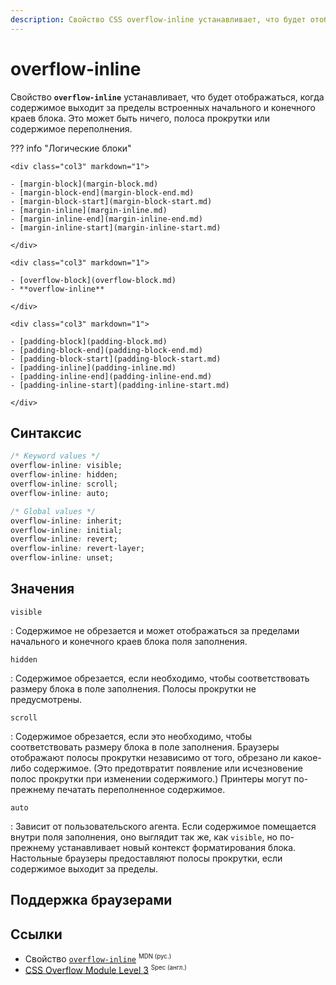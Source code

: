 ```yaml
---
description: Свойство CSS overflow-inline устанавливает, что будет отображаться, когда содержимое выходит за пределы встроенных начального и конечного краев блока. Это может быть ничего, полоса прокрутки или содержимое переполнения.
---
```


# overflow-inline

Свойство **`overflow-inline`** устанавливает, что будет отображаться, когда содержимое выходит за пределы встроенных начального и конечного краев блока. Это может быть ничего, полоса прокрутки или содержимое переполнения.

??? info "Логические блоки"

    <div class="col3" markdown="1">

    - [margin-block](margin-block.md)
    - [margin-block-end](margin-block-end.md)
    - [margin-block-start](margin-block-start.md)
    - [margin-inline](margin-inline.md)
    - [margin-inline-end](margin-inline-end.md)
    - [margin-inline-start](margin-inline-start.md)

    </div>

    <div class="col3" markdown="1">

    - [overflow-block](overflow-block.md)
    - **overflow-inline**

    </div>

    <div class="col3" markdown="1">

    - [padding-block](padding-block.md)
    - [padding-block-end](padding-block-end.md)
    - [padding-block-start](padding-block-start.md)
    - [padding-inline](padding-inline.md)
    - [padding-inline-end](padding-inline-end.md)
    - [padding-inline-start](padding-inline-start.md)

    </div>

## Синтаксис

```css
/* Keyword values */
overflow-inline: visible;
overflow-inline: hidden;
overflow-inline: scroll;
overflow-inline: auto;

/* Global values */
overflow-inline: inherit;
overflow-inline: initial;
overflow-inline: revert;
overflow-inline: revert-layer;
overflow-inline: unset;
```

## Значения

`visible`

: Содержимое не обрезается и может отображаться за пределами начального и конечного краев блока поля заполнения.

`hidden`

: Содержимое обрезается, если необходимо, чтобы соответствовать размеру блока в поле заполнения. Полосы прокрутки не предусмотрены.

`scroll`

: Содержимое обрезается, если это необходимо, чтобы соответствовать размеру блока в поле заполнения. Браузеры отображают полосы прокрутки независимо от того, обрезано ли какое-либо содержимое. (Это предотвратит появление или исчезновение полос прокрутки при изменении содержимого.) Принтеры могут по-прежнему печатать переполненное содержимое.

`auto`

: Зависит от пользовательского агента. Если содержимое помещается внутри поля заполнения, оно выглядит так же, как `visible`, но по-прежнему устанавливает новый контекст форматирования блока. Настольные браузеры предоставляют полосы прокрутки, если содержимое выходит за пределы.

## Поддержка браузерами

<p class="ciu_embed" data-feature="mdn-css__properties__overflow-inline" data-periods="future_1,current,past_1,past_2" data-accessible-colours="false"></p>

## Ссылки

-   Свойство [`overflow-inline`](https://developer.mozilla.org/ru/docs/Web/CSS/overflow-inline) <sup><small>MDN (рус.)</small></sup>
-   [CSS Overflow Module Level 3](https://w3c.github.io/csswg-drafts/css-overflow/#logical) <sup><small>Spec (англ.)</small></sup>
